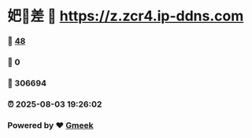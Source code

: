 # 妑🔭差 :link: https://z.zcr4.ip-ddns.com 
### :page_facing_up: [48](https://z.zcr4.ip-ddns.com/tag.html) 
### :speech_balloon: 0 
### :hibiscus: 306694 
### :alarm_clock: 2025-08-03 19:26:02 
### Powered by :heart: [Gmeek](https://github.com/Meekdai/Gmeek)
